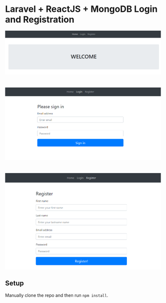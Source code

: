 # Laravel + ReactJS + MongoDB Login and Registration

![ReactJS Todo](../screenshots/react-login1.PNG)
#
![ReactJS Todo](../screenshots/react-login2.PNG)
#
![ReactJS Todo](../screenshots/react-login3.PNG)


## Setup

Manually clone the repo and then run `npm install`.